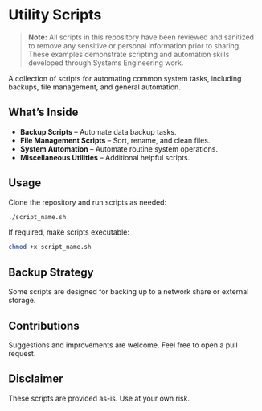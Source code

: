 # Utility Scripts

> **Note:** All scripts in this repository have been reviewed and sanitized to remove any sensitive or personal information prior to sharing.  
> These examples demonstrate scripting and automation skills developed through Systems Engineering work.

A collection of scripts for automating common system tasks, including backups, file management, and general automation.

## What’s Inside

- **Backup Scripts** – Automate data backup tasks.
- **File Management Scripts** – Sort, rename, and clean files.
- **System Automation** – Automate routine system operations.
- **Miscellaneous Utilities** – Additional helpful scripts.

## Usage

Clone the repository and run scripts as needed:

```bash
./script_name.sh
```

If required, make scripts executable:

```bash
chmod +x script_name.sh
```

## Backup Strategy

Some scripts are designed for backing up to a network share or external storage.

## Contributions

Suggestions and improvements are welcome. Feel free to open a pull request.

## Disclaimer

These scripts are provided as-is. Use at your own risk.

